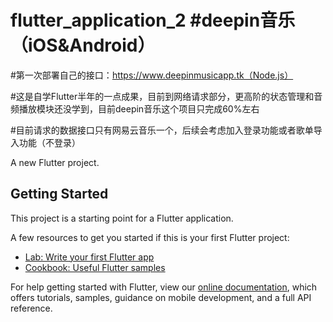 # flutter_application_2 #deepin音乐（iOS&Android）

#第一次部署自己的接口：https://www.deepinmusicapp.tk（Node.js）

#这是自学Flutter半年的一点成果，目前到网络请求部分，更高阶的状态管理和音频播放模块还没学到，目前deepin音乐这个项目只完成60%左右

#目前请求的数据接口只有网易云音乐一个，后续会考虑加入登录功能或者歌单导入功能（不登录）

A new Flutter project.

## Getting Started

This project is a starting point for a Flutter application.

A few resources to get you started if this is your first Flutter project:

- [Lab: Write your first Flutter app](https://flutter.dev/docs/get-started/codelab)
- [Cookbook: Useful Flutter samples](https://flutter.dev/docs/cookbook)

For help getting started with Flutter, view our
[online documentation](https://flutter.dev/docs), which offers tutorials,
samples, guidance on mobile development, and a full API reference.
